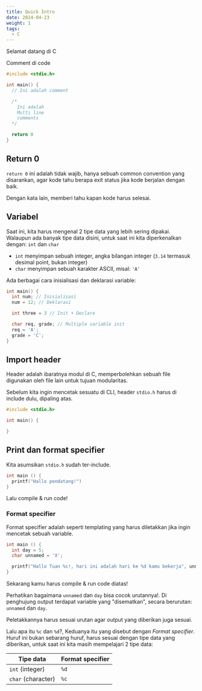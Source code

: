 ```yaml
---
title: Quick Intro
date: 2024-04-23
weight: 1
tags: 
  - C
---
```


Selamat datang di C

Comment di code

```c
#include <stdio.h>

int main() {
  // Ini adalah comment

  /* 
    Ini adalah
    Multi line 
    comments   
  */

  return 0
}
```

## Return 0

`return 0` ini adalah tidak wajib, hanya sebuah common convention yang disarankan, agar kode tahu berapa exit status jika kode berjalan dengan baik.

Dengan kata lain, memberi tahu kapan kode harus selesai.

## Variabel

Saat ini, kita harus mengenal 2 tipe data yang lebih sering dipakai. Walaupun ada banyak tipe data disini, untuk saat ini kita diperkenalkan dengan: `int` dan `char`

- `int` menyimpan sebuah integer, angka bilangan integer (`3.14` termasuk desimal point, bukan integer)
- `char` menyimpan sebuah karakter ASCII, misal: `'A'`

Ada berbagai cara inisialisasi dan deklarasi variable:

```c
int main() {
  int num; // Inisialisasi
  num = 12; // Deklarasi

  int three = 3 // Init + Declare

  char req, grade; // Multiple variable init
  req = 'A';
  grade = 'C';
}
```

## Import header

Header adalah ibaratnya modul di C, memperbolehkan sebuah file digunakan oleh file lain untuk tujuan modularitas.

Sebelum kita ingin mencetak sesuatu di CLI, header `stdio.h` harus di include dulu, dipaling atas.

```c
#include <stdio.h>

int main() {

}
```

## Print dan format specifier

Kita asumsikan `stdio.h` sudah ter-include.

```c
int main () {
  printf("Hallo pendatang!")
}

```

Lalu compile & run code!

### Format specifier

Format specifier adalah seperti templating yang harus diletakkan jika ingin mencetak sebuah variable.

```c
int main () {
  int day = 5;
  char unnamed = 'X';

  printf("Hallo Tuan %c!, hari ini adalah hari ke %d kamu bekerja", unnamed, day)
}

```
Sekarang kamu harus compile & run code diatas!

Perhatikan bagaimana `unnamed` dan `day` bisa cocok urutannya!. Di penghujung output terdapat variable yang "disematkan", secara berurutan: `unnamed` dan `day`.

Peletakkannya harus sesuai urutan agar output yang diberikan juga sesuai.

Lalu apa itu `%c` dan `%d`?, Keduanya itu yang disebut dengan *Format specifier*. Huruf ini bukan sebarang huruf, harus sesuai dengan tipe data yang diberikan, untuk saat ini kita masih mempelajari 2 tipe data:

|Tipe data|Format specifier|
|-|-|
| `int` (integer) | `%d` |
| `char` (character) | `%c` |

